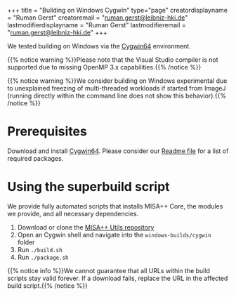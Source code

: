 +++
title = "Building on Windows Cygwin"
type="page"
creatordisplayname = "Ruman Gerst"
creatoremail = "ruman.gerst@leibniz-hki.de"
lastmodifierdisplayname = "Ruman Gerst"
lastmodifieremail = "ruman.gerst@leibniz-hki.de"
+++

We tested building on Windows via the [Cygwin64](https://www.cygwin.com/) environment.

{{% notice warning %}}Please note that the Visual Studio compiler is not
supported due to missing OpenMP 3.x capabilities.{{% /notice %}}

{{% notice warning %}}We consider building on Windows experimental due to unexplained
freezing of multi-threaded workloads if started from ImageJ (running directly within the command line does not show this behavior).{{% /notice %}}

# Prerequisites

Download and install [Cygwin64](https://www.cygwin.com/). Please consider our [Readme file](https://github.com/applied-systems-biology/misaxx-utils/blob/master/windows-builds/cygwin/README.md) for a list of required packages.

# Using the superbuild script

We provide fully automated scripts that installs MISA++ Core, the modules we
provide, and all necessary dependencies.

1. Download or clone the [MISA++ Utils repository](https://github.com/applied-systems-biology/misaxx-utils)
2. Open an Cygwin shell and navigate into the `windows-builds/cygwin` folder
3. Run `./build.sh`
3. Run `./package.sh`

{{% notice info %}}We cannot guarantee that all URLs within the build scripts stay
valid forever. If a download fails, replace the URL in the affected build script.{{% /notice %}}
